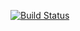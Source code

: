 [![Build Status](https://travis-ci.org/luk036/pgpy.svg?branch=master)](https://travis-ci.org/luk036/pgpy)